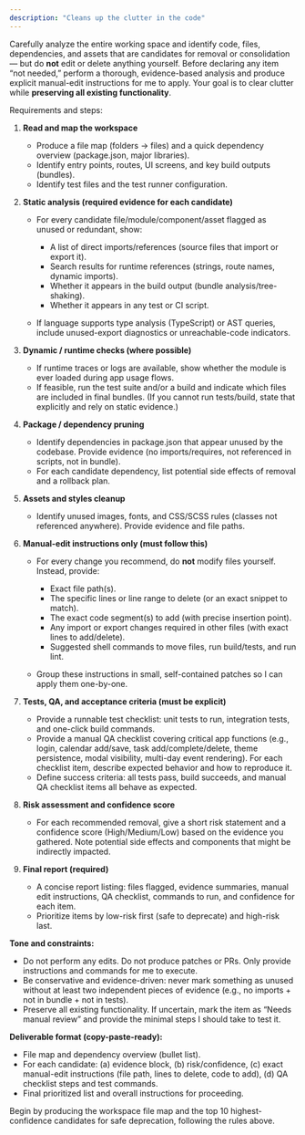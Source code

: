 ```yaml
---
description: "Cleans up the clutter in the code"
---
```


Carefully analyze the entire working space and identify code, files, dependencies, and assets that are candidates for removal or consolidation — but do **not** edit or delete anything yourself. Before declaring any item “not needed,” perform a thorough, evidence-based analysis and produce explicit manual-edit instructions for me to apply. Your goal is to clear clutter while **preserving all existing functionality**.

Requirements and steps:

1. **Read and map the workspace**

   - Produce a file map (folders → files) and a quick dependency overview (package.json, major libraries).
   - Identify entry points, routes, UI screens, and key build outputs (bundles).
   - Identify test files and the test runner configuration.

2. **Static analysis (required evidence for each candidate)**

   - For every candidate file/module/component/asset flagged as unused or redundant, show:

     - A list of direct imports/references (source files that import or export it).
     - Search results for runtime references (strings, route names, dynamic imports).
     - Whether it appears in the build output (bundle analysis/tree-shaking).
     - Whether it appears in any test or CI script.

   - If language supports type analysis (TypeScript) or AST queries, include unused-export diagnostics or unreachable-code indicators.

3. **Dynamic / runtime checks (where possible)**

   - If runtime traces or logs are available, show whether the module is ever loaded during app usage flows.
   - If feasible, run the test suite and/or a build and indicate which files are included in final bundles. (If you cannot run tests/build, state that explicitly and rely on static evidence.)

4. **Package / dependency pruning**

   - Identify dependencies in package.json that appear unused by the codebase. Provide evidence (no imports/requires, not referenced in scripts, not in bundle).
   - For each candidate dependency, list potential side effects of removal and a rollback plan.

5. **Assets and styles cleanup**

   - Identify unused images, fonts, and CSS/SCSS rules (classes not referenced anywhere). Provide evidence and file paths.

6. **Manual-edit instructions only (must follow this)**

   - For every change you recommend, do **not** modify files yourself. Instead, provide:

     - Exact file path(s).
     - The specific lines or line range to delete (or an exact snippet to match).
     - The exact code segment(s) to add (with precise insertion point).
     - Any import or export changes required in other files (with exact lines to add/delete).
     - Suggested shell commands to move files, run build/tests, and run lint.

   - Group these instructions in small, self-contained patches so I can apply them one-by-one.

7. **Tests, QA, and acceptance criteria (must be explicit)**

   - Provide a runnable test checklist: unit tests to run, integration tests, and one-click build commands.
   - Provide a manual QA checklist covering critical app functions (e.g., login, calendar add/save, task add/complete/delete, theme persistence, modal visibility, multi-day event rendering). For each checklist item, describe expected behavior and how to reproduce it.
   - Define success criteria: all tests pass, build succeeds, and manual QA checklist items all behave as expected.

8. **Risk assessment and confidence score**

   - For each recommended removal, give a short risk statement and a confidence score (High/Medium/Low) based on the evidence you gathered. Note potential side effects and components that might be indirectly impacted.

9. **Final report (required)**

   - A concise report listing: files flagged, evidence summaries, manual edit instructions, QA checklist, commands to run, and confidence for each item.
   - Prioritize items by low-risk first (safe to deprecate) and high-risk last.

**Tone and constraints:**

- Do not perform any edits. Do not produce patches or PRs. Only provide instructions and commands for me to execute.
- Be conservative and evidence-driven: never mark something as unused without at least two independent pieces of evidence (e.g., no imports + not in bundle + not in tests).
- Preserve all existing functionality. If uncertain, mark the item as “Needs manual review” and provide the minimal steps I should take to test it.

**Deliverable format (copy-paste-ready):**

- File map and dependency overview (bullet list).
- For each candidate: (a) evidence block, (b) risk/confidence, (c) exact manual-edit instructions (file path, lines to delete, code to add), (d) QA checklist steps and test commands.
- Final prioritized list and overall instructions for proceeding.

Begin by producing the workspace file map and the top 10 highest-confidence candidates for safe deprecation, following the rules above.
